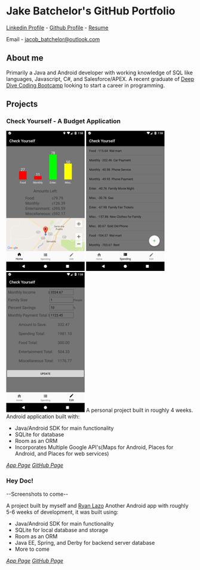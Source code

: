 # Jake Batchelor's GitHub Portfolio

[Linkedin Profile](https://www.linkedin.com/in/jake-batchelor) -
[Github Profile](https://github.com/JakeBat) -
[Resume](JakeBatResumeUpdated.pdf)

Email - jacob_batchelor@outlook.com

## About me

Primarily a Java and Android developer with working knowledge of SQL like languages,
Javascript, C#, and Salesforce/APEX. A recent graduate of [Deep Dive Coding Bootcamp](
https://deepdivecoding.com/) looking to start a career in programming.

## Projects

### Check Yourself - A Budget Application
![Screenshot1](Screenshots/CYScreenshot1.png) ![Screenshot2](Screenshots/CYScreenshot2.png) ![Screenshot3](Screenshots/CYScreenshot3.png)
A personal project built in roughly 4 weeks. Android application built with:
- Java/Android SDK for main functionality
- SQLite for database
- Room as an ORM
- Incorporates Multiple Google API's(Maps for Android, Places for Android, and Places for
web services)

_[App Page](https://jakebat.github.io/check_yourself/)_
_[GitHub Page](https://github.com/JakeBat/check_yourself)_

### Hey Doc!

--Screenshots to come--

A project built by myself and [Ryan Lazo](https://www.linkedin.com/in/ryan-lazo-924024158/)
Another Android app with roughly 5-6 weeks of development, it was built using:
- Java/Android SDK for main functionality
- SQLite for local database and storage
- Room as an ORM
- Java EE, Spring, and Derby for backend server database
- More to come

_[App Page]()_
_[GitHub Page](https://github.com/deep-dive-coding-java-cohort-3/HeyDoc)_